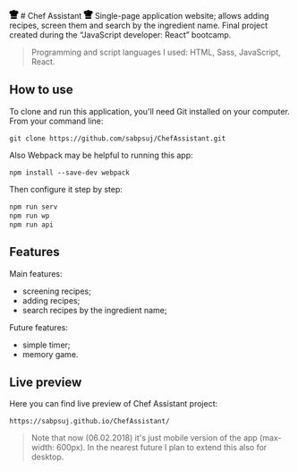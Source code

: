 ![Picture](img/chef.png) # Chef Assistant ![Picture](img/chef.png)
Single-page application website; allows adding recipes, screen them and search by the ingredient name. 
Final project created during the “JavaScript developer: React” bootcamp.

>Programming and script languages I used: HTML, Sass, JavaScript, React.

## How to use 

To clone and run this application, you'll need Git installed on your computer. From your command line:

```shell
git clone https://github.com/sabpsuj/ChefAssistant.git
```
Also Webpack may be helpful to running this app:
```shell
npm install --save-dev webpack
```
Then configure it step by step:
```shell
npm run serv
npm run wp
npm run api
```

## Features

Main features:
- screening recipes;
- adding recipes;
- search recipes by the ingredient name;

Future features:
- simple timer;
- memory game.

## Live preview

Here you can find live preview of Chef Assistant project:
```shell
https://sabpsuj.github.io/ChefAssistant/
```
> Note that now (06.02.2018) it's just mobile version of the app (max-width: 600px). In the nearest future I plan to extend this also for desktop.
